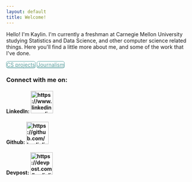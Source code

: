 ```yaml
---
layout: default
title: Welcome!
---
```

<style>
    input[type=button]{
        background-color: #157878
        outline: #157878
        color: #157878
    }

    /* based on btn class from Jekyll Cayman */
    /* https://github.com/pages-themes/cayman/blob/master/_sass/jekyll-theme-cayman.scss */
    .page-link{
        background-color: white
        outline: black
        font-size: 18em
        padding: 5em
        display: inline-block;
        margin-bottom: 1rem;
        /* #157878 = rgba(21, 120, 120*/
        color: rgba(21, 120, 120, 0.7);
        /* background-color: rgba(255, 255, 255, 0.08); */
        border-color: rgba(21, 120, 120, 0.7);
        border-style: solid;
        border-width: 1px;
        border-radius: 0.3rem;
        transition: color 0.2s, background-color 0.2s, border-color 0.2s;
    }
</style>
Hello! I'm Kaylin. I'm currently a freshman at Carnegie Mellon University studying Statistics and Data Science, and other computer science related things. Here you'll find a little more about me, and some of the work that I've done.

<!-- https://stackoverflow.com/questions/2906582/how-to-create-an-html-button-that-acts-like-a-link -->
<!-- <button onclick="window.location.href='/projects'" class="link">Computer Science projects</button> -->
<!-- <br> -->
<!-- <button onclick="window.location.href='/journalism'" class="link">Journalism</button> -->
<a href="https://kaylinli.github.io/projects" class="page-link">CS projects</a>
<a href="https://kaylinli.github.io/journalism" class="page-link">Journalism</a>

<h3>Connect with me on:</h3>
<h4>LinkedIn: 
<a href="https://www.linkedin.com/in/kaylinli">
    <img src="https://content.linkedin.com/content/dam/me/business/en-us/amp/brand-site/v2/bg/LI-Logo.svg.original.svg" alt="https://www.linkedin.com/in/kaylinli" width="60">
</a></h4>

<h4>Github: 
<a href="https://github.com/kaylinli"> 
    <img src="https://github.githubassets.com/images/modules/logos_page/GitHub-Logo.png" alt="https://github.com/kaylinli" width="60">
</a></h4>
<h4>Devpost: 
<a href="https://devpost.com/kaylinli"> 
    <img src="https://devpost-challengepost.netdna-ssl.com/assets/reimagine2/devpost-logo-646bdf6ac6663230947a952f8d354cad.svg" alt="https://devpost.com/kaylinli" width="60">
</a></h4>
